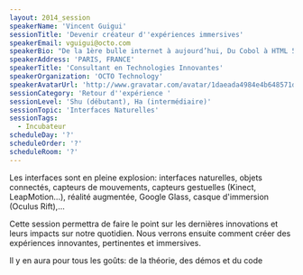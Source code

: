 ```yaml
---
layout: 2014_session
speakerName: 'Vincent Guigui'
sessionTitle: 'Devenir créateur d''expériences immersives'
speakerEmail: vguigui@octo.com
speakerBio: "De la 1ère bulle internet à aujourd’hui, Du Cobol à HTML 5, De la ligne de commande aux Interfaces Naturelles, j’ai vu passé presque tous les types d’interfaces homme-machine. Je me concentre actuellement sur les interfaces immersives telles que Kinect, LeapMotion, Oculus Rift\n\nJe suis Expert en Technologies Innovantes et Interfaces Naturelles à OCTO Technology et Fondateur de la communauté des développeurs Kinect de France (http://kinectgeniusbar.com) Microsoft m’a gratifié du titre MVP (Most Valuable Professional) sur Kinect for Windows"
speakerAddress: 'PARIS, FRANCE'
speakerTitle: 'Consultant en Technologies Innovantes'
speakerOrganization: 'OCTO Technology'
speakerAvatarUrl: 'http://www.gravatar.com/avatar/1daeada4984e4b648571dbb1e9429a91?size=200&default=mm'
sessionCategory: 'Retour d''expérience '
sessionLevel: 'Shu (débutant), Ha (intermédiaire)'
sessionTopic: 'Interfaces Naturelles'
sessionTags:
  - Incubateur
scheduleDay: '?'
scheduleOrder: '?'
scheduleRoom: '?'
---
```


Les interfaces sont en pleine explosion: interfaces naturelles, objets connectés, capteurs de mouvements, capteurs gestuelles (Kinect, LeapMotion...), réalité augmentée, Google Glass, casque d'immersion (Oculus Rift),...

Cette session permettra de faire le point sur les dernières innovations et leurs impacts sur notre quotidien.
Nous verrons ensuite comment créer des expériences innovantes, pertinentes et immersives.

Il y en aura pour tous les goûts: de la théorie, des démos et du code
